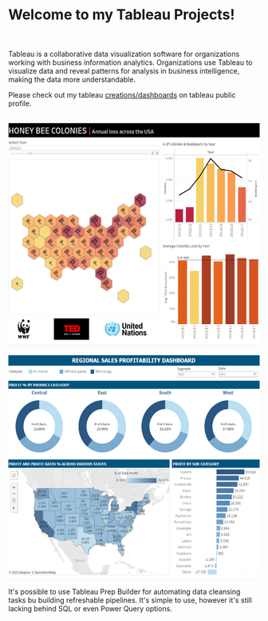 # Welcome to my Tableau Projects! <br><br/>

Tableau is a collaborative data visualization software for organizations working with business information analytics. Organizations use Tableau to visualize data and reveal patterns for analysis in business intelligence, making the data more understandable.

Please check out my tableau [creations/dashboards](https://public.tableau.com/app/profile/martina.bohunicka2479) on tableau public profile.<br><br/>

<p align="center">
<img height="450em" width="6000em" src="https://github.com/Tableau-Project-Solutions/.github/blob/main/bees.png" align = "center"/>
</p>

<p align="center">
<img height="450em" width="600em" src="https://github.com/Tableau-Project-Solutions/.github/blob/main/sales.png" align = "center"/>
</p>

It's possible to use Tableau Prep Builder for automating data cleansing tasks bu building refreshable pipelines. It's simple to use, however it's still lacking behind SQL or even Power Query options.


